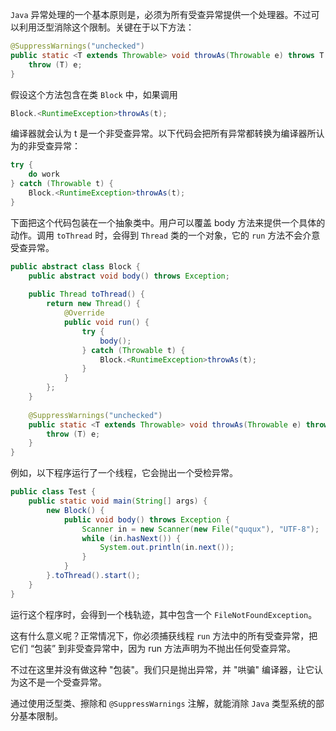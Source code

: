 `Java` 异常处理的一个基本原则是，必须为所有受查异常提供一个处理器。不过可以利用泛型消除这个限制。关键在于以下方法：

```java
@SuppressWarnings("unchecked")
public static <T extends Throwable> void throwAs(Throwable e) throws T {
    throw (T) e;
}
```

假设这个方法包含在类 `Block` 中，如果调用

```java
Block.<RuntimeException>throwAs(t);
```

编译器就会认为 t 是一个非受查异常。以下代码会把所有异常都转换为编译器所认为的非受查异常：

```java
try {
    do work
} catch (Throwable t) {
    Block.<RuntimeException>throwAs(t);
}
```

下面把这个代码包装在一个抽象类中。用户可以覆盖 body 方法来提供一个具体的动作。调用 `toThread` 时，会得到 `Thread` 类的一个对象，它的 `run` 方法不会介意受查异常。

```java
public abstract class Block {
    public abstract void body() throws Exception;
    
    public Thread toThread() {
        return new Thread() {
            @Override
            public void run() {
                try {
                    body();
                } catch (Throwable t) {
                    Block.<RuntimeException>throwAs(t);
                }
            }
        };
    }
    
    @SuppressWarnings("unchecked")
    public static <T extends Throwable> void throwAs(Throwable e) throws T {
        throw (T) e;
    }
}
```

例如，以下程序运行了一个线程，它会抛出一个受检异常。

```java
public class Test {
    public static void main(String[] args) {
        new Block() {
            public void body() throws Exception {
                Scanner in = new Scanner(new File("ququx"), "UTF-8");
                while (in.hasNext()) {
                    System.out.println(in.next());
                }
            }
        }.toThread().start();
    }
}
```

运行这个程序时，会得到一个栈轨迹，其中包含一个 `FileNotFoundException`。

这有什么意义呢？正常情况下，你必须捕获线程 `run` 方法中的所有受查异常，把它们 “包装” 到非受查异常中，因为 run 方法声明为不抛出任何受查异常。

不过在这里并没有做这种 "包装"。我们只是抛出异常，并 "哄骗" 编译器，让它认为这不是一个受查异常。

通过使用泛型类、擦除和 `@SuppressWarnings` 注解，就能消除 `Java` 类型系统的部分基本限制。